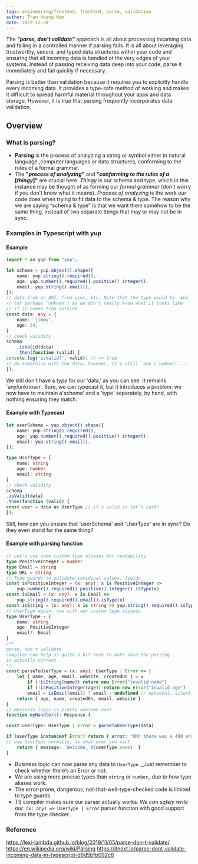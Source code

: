 ```yaml
---
tags: engineering/frontend, frontend, parse, validation
author: Tran Hoang Nam
date: 2022-12-30
---
```

The _**"parse, don't validate"**_ approach is all about processing incoming data and failing in a controlled manner if parsing fails. It is all about leveraging trustworthy, secure, and typed data structures within your code and ensuring that all incoming data is handled at the very edges of your systems. Instead of passing receiving data deep into your code, parse it immediately and fail quickly if necessary.

Parsing is better than validation because it requires you to explicitly handle every incoming data. It provides a type-safe method of working and makes it difficult to spread harmful material throughout your apps and data storage. However, it is true that parsing frequently incorporates data validation.


## Overview

### What is parsing?
- **Parsing** is the process of analyzing a string or symbol either in natural language ,computer languages or data structures, conforming to the rules of a formal grammar.
- The **"_process of analyzing_"** and **"_conforming to the rules of a_ [_thingy_]"** are crucial here. _Thingy_ is our schema and type, which in this instance may be thought of as forming our _formal grammar_ (don't worry if you don't know what it means). _Process of analyzing_ is the work our code does when trying to fit data to the schema & type. The reason why we are saying “schema & type” is that we want them somehow to be the same thing, instead of two separate things that may or may not be in sync.

### Examples in Typescript with yup

#### Example
```ts
import * as yup from "yup";

let schema = yup.object().shape({
	name: yup.string().required(),
	age: yup.number().required().positive().integer(),
	email: yup.string().email(),
});
// data from an API, from user, etc. Note that the type would be `any`
// (or perhaps `unkown`) as we don't really know what it looks like
// if it comes from outside
const data: any = {
	name: 'jimmy',
	age: 24,
}
// check validity
schema
	.isValid(data)
	.then(function (valid) {
console.log('isValid?', valid); // => true
// do something with the data, however, it's still `any`/`unkown`....
});
```
We still don't have a _type_ for our 'data,' as you can see. It remains 'any/unknown'. Sure, we can typecast it, but it introduces a problem: we now have to maintain a'schema' and a 'type' separately, by hand, with nothing ensuring they match.

#### Example with Typecast
```ts
let userSchema = yup.object().shape({
	name: yup.string().required(),
	age: yup.number().required().positive().integer(),
	email: yup.string().email(),
});

type UserType = {
	name: string
	age: number
	email: string
}
// check validity
schema
.isValid(data)
.then(function (valid) {
const user = data as UserType // it's valid so let's cast!
});
``` 
Still, how can you ensure that 'userSchema' and 'UserType' are in sync? Do they even stand for the same thing?

#### Example with parsing function
```ts
// Let's use some custom type aliases for readability
type PositiveInteger = number
type Email = string
type URL = string
// Type guards to validate invidiual values, fields
const isPositiveInteger = (x: any): x is PositiveInteger =>
	yup.number().required().positive().integer().isType(x)
const isEmail = (x: any): x is Email =>
	yup.string().required().email().isType(x)
const isString = (x: any): x is string => yup.string().required().isType(x)
// UserType again, now with our custom type aliases
type UserType = {
	name: string
	age: PositiveInteger
	email?: Email
}
/**
parse, don't validate
compiler can help us quite a bit here to make sure the parsing
is actually correct
*/
const parseToUserType = (x: any): UserType | Error => {
    let { name, age, email, website, createdOn } = x
        if (!isString(name)) return new Error("invalid name")
        if (!isPositiveInteger(age)) return new Error("invalid age")
        email = isEmail(email) ? email : undefined // optional, silently drop invalid values
    return { age, name, createdOn, email, website }
}
// Business logic is pretty awesome now!
function myHandler(): Response {

const userType: UserType | Error = parseToUserType(data)

if (userType instanceof Error) return { error: "Ohh there was a 400 error" }
// use UserType normally, do what ever you want
	return { message: `Welcome, ${userType.name}` }
}
```
-   Business logic can now parse any data to `UserType`. _Just remember to check whether there’s an Error or not.
-   We are using more precise types than `string`  or `number`_ due to how type aliases work.
-   The error-prone, dangerous, not-that-well-type-checked code is limited to type guards.
-   TS compiler makes sure our parser actually works. _We can safely write our_`_(x: any) => UserType | Error` parser function with good support from the type checker.

###  Reference
https://lexi-lambda.github.io/blog/2019/11/05/parse-don-t-validate/
https://en.wikipedia.org/wiki/Parsing
https://itnext.io/parse-dont-validate-incoming-data-in-typescript-d6d5bfb092c8